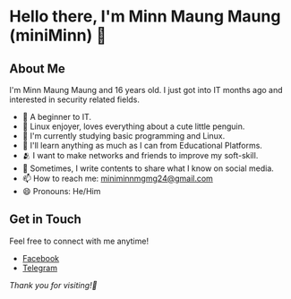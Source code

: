 # Hello there, I'm Minn Maung Maung (miniMinn) 👋

## About Me

I'm Minn Maung Maung and 16 years old. I just got into IT months ago
and interested in security related fields.

- 🔰 A beginner to IT.
- 🐧 Linux enjoyer, loves everything about a cute little penguin.
- 🌱 I'm currently studying basic programming and Linux.
- 👀 I'll learn anything as much as I can from Educational Platforms.
- 🫂 I want to make networks and friends to improve my soft-skill.
- 📝 Sometimes, I write contents to share what I know on social media.
- 📫 How to reach me: miniminnmgmg24@gmail.com
- 😄 Pronouns: He/Him


## Get in Touch

Feel free to connect with me anytime!

- [Facebook](https://www.facebook.com/profile.php?id=100087719122627)
- [Telegram](t.me/@miniMinn24)


*Thank you for visiting!🌿*
